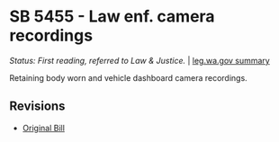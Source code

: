 # SB 5455 - Law enf. camera recordings
*Status: First reading, referred to Law & Justice.* | [leg.wa.gov summary](https://app.leg.wa.gov/billsummary?BillNumber=5455&Year=2021)

Retaining body worn and vehicle dashboard camera recordings.

## Revisions
* [Original Bill](1/)